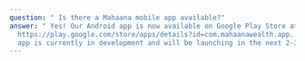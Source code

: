 ```yaml
---
question: " Is there a Mahaana mobile app available?"
answer: " Yes! Our Android app is now available on Google Play Store at
  https://play.google.com/store/apps/details?id=com.mahaanawealth.app. Our iOS
  app is currently in development and will be launching in the next 2-3 months."
---
```


